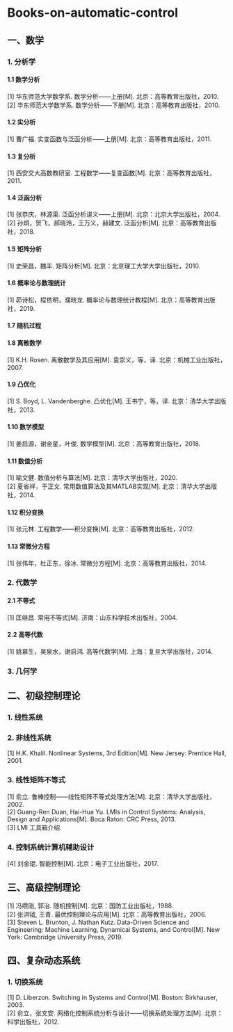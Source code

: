 # Books-on-automatic-control

## 一、数学
### 1. 分析学
#### 1.1 数学分析
[1] 华东师范大学数学系. 数学分析——上册[M]. 北京：高等教育出版社，2010.  
[2] 华东师范大学数学系. 数学分析——下册[M]. 北京：高等教育出版社，2010.
#### 1.2 实分析
[1] 曹广福. 实变函数与泛函分析——上册[M]. 北京：高等教育出版社，2011.
#### 1.3 复分析
[1] 西安交大高数教研室. 工程数学——复变函数[M]. 北京：高等教育出版社，2011.
#### 1.4 泛函分析
[1] 张恭庆，林源渠. 泛函分析讲义——上册[M]. 北京：北京大学出版社，2004.  
[2] 孙炯，贺飞，郝晓玲，王万义，赫建文. 泛函分析[M]. 北京：高等教育出版社，2018.
#### 1.5 矩阵分析
[1] 史荣昌，魏丰. 矩阵分析[M]. 北京：北京理工大学大学出版社，2010.
#### 1.6 概率论与数理统计
[1] 茆诗松，程依明，濮晓龙. 概率论与数理统计教程[M]. 北京：高等教育出版社，2019.
#### 1.7 随机过程
#### 1.8 离散数学
[1] K.H. Rosen. 离散数学及其应用[M]. 袁崇义，等，译. 北京：机械工业出版社，2007.
#### 1.9 凸优化
[1] S. Boyd, L. Vandenberghe. 凸优化[M]. 王书宁，等，译. 北京：清华大学出版社，2013.
#### 1.10 数学模型
[1] 姜启源，谢金星，叶俊. 数学模型[M]. 北京：高等教育出版社，2018.
#### 1.11 数值分析
[1] 喻文健. 数值分析与算法[M]. 北京：清华大学出版社，2020.  
[2] 夏省祥，于正文. 常用数值算法及其MATLAB实现[M]. 北京：清华大学出版社，2014.
#### 1.12 积分变换
[1] 张元林. 工程数学——积分变换[M]. 北京：高等教育出版社，2012.
#### 1.13 常微分方程
[1] 张伟年，杜正东，徐冰. 常微分方程[M]. 北京：高等教育出版社，2014.
### 2. 代数学
#### 2.1 不等式
[1] 匡继昌. 常用不等式[M]. 济南：山东科学技术出版社，2004.
#### 2.2 高等代数
[1] 姚慕生，吴泉水，谢启鸿. 高等代数学[M]. 上海：复旦大学出版社，2014.

### 3. 几何学

## 二、初级控制理论
### 1. 线性系统

### 2. 非线性系统
[1] H.K. Khalil. Nonlinear Systems, 3rd Edition[M]. New Jersey: Prentice Hall, 2001.
### 3. 线性矩阵不等式
[1] 俞立. 鲁棒控制——线性矩阵不等式处理方法[M]. 北京：清华大学出版社，2002.  
[2] Guang-Ren Duan, Hai-Hua Yu. LMIs in Control Systems: Analysis, Design and Applications[M]. Boca Raton: CRC Press, 2013.   
[3] LMI 工具箱介绍.
### 4. 控制系统计算机辅助设计
[4] 刘金琨. 智能控制[M]. 北京：电子工业出版社，2017.
## 三、高级控制理论
[1] 冯缵刚, 郭治. 随机控制[M]. 北京：国防工业出版社，1988.  
[2] 张洪钺, 王青. 最优控制理论与应用[M]. 北京：高等教育出版社，2006.  
[3] Steven L. Brunton, J. Nathan Kutz. Data-Driven Science and Engineering: Machine Learning, Dynamical Systems, and Control[M]. New York: Cambridge University Press, 2019.

## 四、复杂动态系统
### 1. 切换系统
[1] D. Liberzon. Switching in Systems and Control[M]. Boston: Birkhauser, 2003.    
[2] 俞立，张文安. 网络化控制系统分析与设计——切换系统处理方法[M]. 北京：科学出版社，2012.

